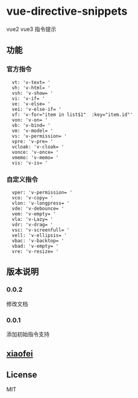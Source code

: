 # vue-directive-snippets

vue2 vue3 指令提示

## 功能

### 官方指令

```text
  vt: 'v-text= '
  vh: 'v-html= '
  vsh: 'v-show= '
  vi: 'v-if= '
  ve: 'v-else= '
  vei: 'v-else-if= '
  vf: 'v-for="item in list$1"  :key="item.id"'
  von: 'v-on= '
  vb: 'v-bind= '
  vm: 'v-model= '
  vs: 'v-permission= '
  vpre: 'v-pre= '
  vcloak: 'v-cloak= '
  vonce: 'v-once= '
  vmemo: 'v-memo= '
  vis: 'v-is= '
```

### 自定义指令

```text
  vper: 'v-permission= '
  vco: 'v-copy= '
  vlon: 'v-longpress= '
  vde: 'v-debounce= '
  vem: 'v-empty= '
  vla: 'v-Lazy= '
  vdr: 'v-drag= '
  vsc: 'v-screenfull= '
  vell: 'v-ellipsis= '
  vbac: 'v-backtop= '
  vbad: 'v-empty= '
  vre: 'v-resize= '
```

## 版本说明

### 0.0.2

修改文档

### 0.0.1

添加初始指令支持

## [xiaofei](https://www.lixiaofei.site/)

## License

MIT
